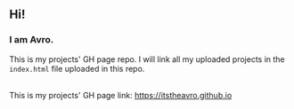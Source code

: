 ## Hi! </br>
### I am <b>Avro</b>.
This is my projects' GH page repo. I will link all my uploaded projects in the `index.html` file uploaded in this repo.</br></br>

This is my projects' GH page link: https://itstheavro.github.io